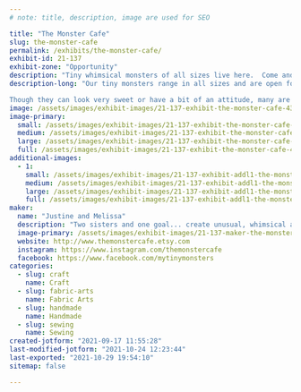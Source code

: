 ```yaml
---
# note: title, description, image are used for SEO

title: "The Monster Cafe"
slug: the-monster-cafe
permalink: /exhibits/the-monster-cafe/
exhibit-id: 21-137
exhibit-zone: "Opportunity"
description: "Tiny whimsical monsters of all sizes live here.  Come and visit us."
description-long: "Our tiny monsters range in all sizes and are open for adoption.  From the tiny Tiggywillows to the bigger Bogglets, we have gathered a wide assortment of colorful friends whose deepest wish is to meet you.  

Though they can look very sweet or have a bit of an attitude, many are shy and fragile and do not like rough play.  "
image: /assets/images/exhibit-images/21-137-exhibit-the-monster-cafe-43-47466680-2193903713973940-675319509204074496-n-4356-large.jpg
image-primary: 
  small: /assets/images/exhibit-images/21-137-exhibit-the-monster-cafe-43-47466680-2193903713973940-675319509204074496-n-4356-small.jpg
  medium: /assets/images/exhibit-images/21-137-exhibit-the-monster-cafe-43-47466680-2193903713973940-675319509204074496-n-4356-medium.jpg
  large: /assets/images/exhibit-images/21-137-exhibit-the-monster-cafe-43-47466680-2193903713973940-675319509204074496-n-4356-large.jpg
  full: /assets/images/exhibit-images/21-137-exhibit-the-monster-cafe-43-47466680-2193903713973940-675319509204074496-n-4356-full.jpg
additional-images: 
  - 1:
    small: /assets/images/exhibit-images/21-137-exhibit-addl1-the-monster-cafe-oddlings-small.jpeg
    medium: /assets/images/exhibit-images/21-137-exhibit-addl1-the-monster-cafe-oddlings-medium.jpeg
    large: /assets/images/exhibit-images/21-137-exhibit-addl1-the-monster-cafe-oddlings-large.jpeg
    full: /assets/images/exhibit-images/21-137-exhibit-addl1-the-monster-cafe-oddlings-full.jpeg
maker: 
  name: "Justine and Melissa"
  description: "Two sisters and one goal... create unusual, whimsical and fantastic monsters.  With this in mind and encouraged from family and friends The Monster Cafe was born on Etsy in 2009.  Since then we have attended conventions of all types through Central Florida and Atlanta, Georgia. Our work has been featured in a gallery or two and we have joined a wonderful family of artisans, crafters and hobbyists."
  image-primary: /assets/images/exhibit-images/21-137-maker-the-monster-cafe-47466680-2193903713973940-675319509204074496-n-medium.jpg
  website: http://www.themonstercafe.etsy.com
  instagram: https://www.instagram.com/themonstercafe
  facebook: https://www.facebook.com/mytinymonsters
categories: 
  - slug: craft
    name: Craft
  - slug: fabric-arts
    name: Fabric Arts
  - slug: handmade
    name: Handmade
  - slug: sewing
    name: Sewing
created-jotform: "2021-09-17 11:55:28"
last-modified-jotform: "2021-10-24 12:23:44"
last-exported: "2021-10-29 19:54:10"
sitemap: false

---
```

